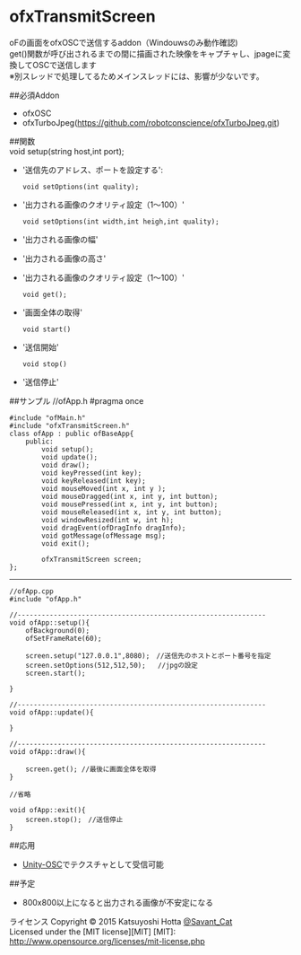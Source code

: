 # ofxTransmitScreen
oFの画面をofxOSCで送信するaddon（Windouwsのみ動作確認)   
get()関数が呼び出されるまでの間に描画された映像をキャプチャし、jpageに変換してOSCで送信します   
※別スレッドで処理してるためメインスレッドには、影響が少ないです。


##必須Addon
+ ofxOSC 
+ ofxTurboJpeg(https://github.com/robotconscience/ofxTurboJpeg.git)

##関数   
        void setup(string host,int port);   
+   '送信先のアドレス、ポートを設定する':

        void setOptions(int quality);   
+   '出力される画像のクオリティ設定（1～100）' 

        void setOptions(int width,int heigh,int quality);  
+   '出力される画像の幅'
+   '出力される画像の高さ'   
+   '出力される画像のクオリティ設定（1～100）'

        void get();
+   '画面全体の取得'

        void start()
+   '送信開始'

        void stop()
+   '送信停止'

##サンプル
    //ofApp.h
    #pragma once
  
    #include "ofMain.h"
    #include "ofxTransmitScreen.h"
    class ofApp : public ofBaseApp{
    	public:
    		void setup();
    		void update();
    		void draw();
    		void keyPressed(int key);
    		void keyReleased(int key);
    		void mouseMoved(int x, int y );
    		void mouseDragged(int x, int y, int button);
    		void mousePressed(int x, int y, int button);
    		void mouseReleased(int x, int y, int button);
    		void windowResized(int w, int h);
    		void dragEvent(ofDragInfo dragInfo);
    		void gotMessage(ofMessage msg);
    		void exit();
    
    		ofxTransmitScreen screen; 
    };
------
    //ofApp.cpp
    #include "ofApp.h"
    
    //--------------------------------------------------------------
    void ofApp::setup(){
    	ofBackground(0);
        ofSetFrameRate(60);
    
    	screen.setup("127.0.0.1",8080);　//送信先のホストとポート番号を指定
    	screen.setOptions(512,512,50);   //jpgの設定
    	screen.start();

    }
    
    //--------------------------------------------------------------
    void ofApp::update(){
    	
    }
    
    //--------------------------------------------------------------
    void ofApp::draw(){
    
    	screen.get(); //最後に画面全体を取得
    }
    
    //省略
    
    void ofApp::exit(){
    	screen.stop();　//送信停止
    }

##応用
+ [Unity-OSC]でテクスチャとして受信可能

[Unity-OSC]:https://github.com/keijiro/unity-osc

##予定
+ 800x800以上になると出力される画像が不安定になる


ライセンス
Copyright &copy; 2015 Katsuyoshi Hotta [@Savant_Cat](https://twitter.com/Savant_Cat)  
Licensed under the [MIT license][MIT]
[MIT]: http://www.opensource.org/licenses/mit-license.php
